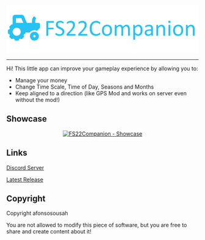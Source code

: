 <p align="center">
  <img  src="https://github.com/afonsosousah/fs22companion/raw/main/Media/GitHubBanner.png"><hr>
</p>


Hi! 
This little app can improve your gameplay experience by allowing you to: 
- Manage your money 
- Change Time Scale, Time of Day, Seasons and Months 
- Keep aligned to a direction (like GPS Mod and works on server even without the mod!)



## Showcase

<div align="center">
  <a href="https://www.youtube.com/watch?v=GfyNP8-Wbfg"><img width="100%" height="505" src="https://i.imgur.com/90iq93Q.png" alt="FS22Companion - Showcase"></a>
</div>



## Links

[Discord Server](https://discord.gg/TrHtNygusw)

[Latest Release](https://github.com/afonsosousah/fs22companion/releases/latest)



## Copyright

Copyright afonsosousah

You are not allowed to modify this piece of software, but you are free to share and create content about it!
